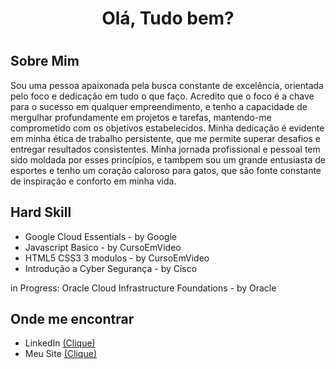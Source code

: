 <h1 align="center">Olá, Tudo bem?<h1></h1>
  
## Sobre Mim
Sou uma pessoa apaixonada pela busca constante de excelência, orientada pelo foco e dedicação em tudo o que faço. Acredito que o foco é a chave para o sucesso em qualquer empreendimento, e tenho a capacidade de mergulhar profundamente em projetos e tarefas, mantendo-me comprometido com os objetivos estabelecidos. Minha dedicação é evidente em minha ética de trabalho persistente, que me permite superar desafios e entregar resultados consistentes.
Minha jornada profissional e pessoal tem sido moldada por esses princípios, e tambpem sou um grande entusiasta de esportes e tenho um coração caloroso para gatos, que são fonte constante de inspiração e conforto em minha vida.

## Hard Skill
- Google Cloud Essentials - by Google
- Javascript Basico - by CursoEmVideo
- HTML5 CSS3 3 modulos - by CursoEmVideo
- Introdução a Cyber Segurança - by Cisco
  
in Progress: Oracle Cloud Infrastructure Foundations - by Oracle

## Onde me encontrar
- LinkedIn <a href="https://www.linkedin.com/in/murilo-garcia-da-costa-046320234/">(Clique)</a>
- Meu Site <a href="https://muriloviskexe.github.io/Meu-Curriculo/">(Clique)</a>




